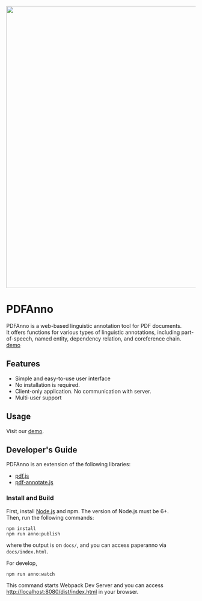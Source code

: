 <p align="center"><img src="https://github.com/paperai/paperanno/blob/master/paperanno.png" width="750"></p>

# PDFAnno
PDFAnno is a web-based linguistic annotation tool for PDF documents.  
It offers functions for various types of linguistic annotations, including part-of-speech, named entity, dependency relation, and coreference chain.  
[demo](https://paperai.github.io/pdfanno/)

## Features
* Simple and easy-to-use user interface
* No installation is required.
* Client-only application. No communication with server.
* Multi-user support

## Usage
Visit our [demo](https://paperai.github.io/pdfanno/).

## Developer's Guide
PDFAnno is an extension of the following libraries:
* [pdf.js](https://github.com/mozilla/pdf.js)
* [pdf-annotate.js](https://github.com/instructure/pdf-annotate.js/)

### Install and Build
First, install [Node.js](https://nodejs.org/) and npm. The version of Node.js must be 6+.  
Then, run the following commands:
```
npm install
npm run anno:publish
```
where the output is on `docs/`, and you can access paperanno via `docs/index.html`.  

For develop, 
```
npm run anno:watch
```
This command starts Webpack Dev Server and you can access  [http://localhost:8080/dist/index.html](http://localhost:8080/dist/index.html) in your browser.
